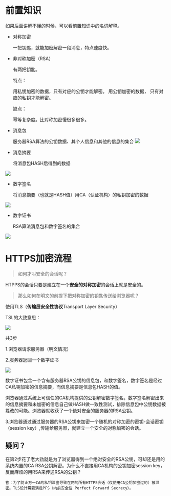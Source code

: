 # 前置知识

如果后面讲解不懂的时候，可以看前置知识中的名词解释。

+ 对称加密

  一把钥匙，就能加密解密一段消息，特点速度快。

+ 非对称加密（RSA）

  有两把钥匙。

  特点：
  
  	用私钥加密的数据，只有对应的公钥才能解密。
  	用公钥加密的数据， 只有对应的私钥才能解密。
  
  缺点：
  
  幂等复杂度。比对称加密慢很多很多。

+ 消息包

  服务器RSA算法的公钥数据、其个人信息和其他的信息的集合
![](https://user-gold-cdn.xitu.io/2020/3/14/170d9342cc05599a?w=139&h=120&f=png&s=5843)

+ 消息摘要

  将消息包HASH后得到的数据
  

![](https://user-gold-cdn.xitu.io/2020/3/14/170d9347556b8775?w=171&h=170&f=png&s=7173)

+ 数字签名

  将消息摘要（也就是HASH值）用CA（认证机构）的私钥加密的数据
  

![](https://user-gold-cdn.xitu.io/2020/3/14/170d934f2df335d5?w=188&h=219&f=png&s=10429)

+ 数字证书

  RSA算法消息包和数字签名的集合

![](https://user-gold-cdn.xitu.io/2020/3/14/170d93549358c831?w=349&h=237&f=png&s=13058)

# HTTPS加密流程

> 如何才叫安全的会话呢？

HTPPS的会话只要是建立在一个**安全的对称加密**的会话上就是安全的。

> 那么如何在明文的前提下把对称加密的钥匙传送给浏览器呢？

使用TLS（**传输层安全性协议**Transport Layer Security）

TSL的大致意思：

![](https://user-gold-cdn.xitu.io/2020/3/14/170d93624c4e0eef?w=637&h=522&f=png&s=52969)

共3步

1.浏览器请求服务器（明文情况）

2.服务器返回一个数字证书

![](https://user-gold-cdn.xitu.io/2020/3/14/170d93549358c831?w=349&h=237&f=png&s=13058)

数字证书包含一个含有服务器RSA公钥的信息包，和数字签名，数字签名是经过CA私钥加密的信息摘要，而信息摘要是信息包HASH的值。

浏览器通过系统上可信任的CA机构提供的公钥解密数字签名，数字签名解密出来的信息摘要和未加密的信息自己做HASH做一致性测试，排除信息包中公钥数据被篡改的可能。浏览器就收获了一个绝对安全的服务器的RSA公钥。

3.浏览器通过通过服务器的RSA公钥来加密一个随机的对称加密的密钥-会话密钥（session key）,传输给服务器，就建立一个安全的对称加密的会话。

## 疑问？

在第2步花了老大劲就是为了浏览器得到一个绝对安全的RSA公钥，可却还是用的系统内置的CA RSA公钥解密。为什么不直接用CA机构的公钥加密session key，反而麻烦的用RSA来传送RSA的公钥？

    答：为了防止万一CA的私钥泄密导致在网的所有HTTPS会话（仅使用CA公钥加密过的）被泄密。TLS设计需要满足PFS（向前安全性 Perfect Forward Secrecy）。